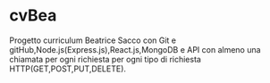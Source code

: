 # cvBea
Progetto curriculum Beatrice Sacco con Git e gitHub,Node.js(Express.js),React.js,MongoDB e API con almeno una chiamata per ogni richiesta per ogni tipo di richiesta HTTP(GET,POST,PUT,DELETE). 
